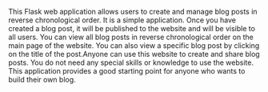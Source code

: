 This Flask web application allows users to create and manage blog posts in reverse chronological order. It is a simple application. Once you have created a blog post, it will be published to the website and will be visible to all users. You can view all blog posts in reverse chronological order on the main page of the website. You can also view a specific blog post by clicking on the title of the post.Anyone can use this website to create and share blog posts. You do not need any special skills or knowledge to use the website. This application provides a good starting point for anyone who wants to build their own blog.
